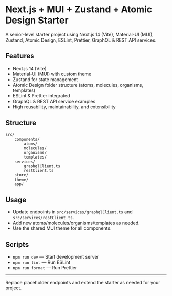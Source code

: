 
# Next.js + MUI + Zustand + Atomic Design Starter

A senior-level starter project using Next.js 14 (Vite), Material-UI (MUI), Zustand, Atomic Design, ESLint, Prettier, GraphQL & REST API services.

## Features
- Next.js 14 (Vite)
- Material-UI (MUI) with custom theme
- Zustand for state management
- Atomic Design folder structure (atoms, molecules, organisms, templates)
- ESLint & Prettier integrated
- GraphQL & REST API service examples
- High reusability, maintainability, and extensibility

## Structure
```
src/
	components/
		atoms/
		molecules/
		organisms/
		templates/
	services/
		graphqlClient.ts
		restClient.ts
	store/
	theme/
	app/
```

## Usage
- Update endpoints in `src/services/graphqlClient.ts` and `src/services/restClient.ts`.
- Add new atoms/molecules/organisms/templates as needed.
- Use the shared MUI theme for all components.

## Scripts
- `npm run dev` — Start development server
- `npm run lint` — Run ESLint
- `npm run format` — Run Prettier

---
Replace placeholder endpoints and extend the starter as needed for your project.
